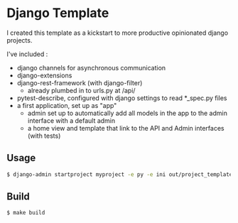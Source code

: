 # Django Template

I created this template as a kickstart to more productive opinionated django projects.

I've included :

* django channels for asynchronous communication
* django-extensions
* django-rest-framework (with django-filter)
  * already plumbed in to urls.py at /api/ 
* pytest-describe, configured with django settings to read *_spec.py files
* a first application, set up as "app"
  * admin set up to automatically add all models in the app to the admin interface with a default admin
  * a home view and template that link to the API and Admin interfaces (with tests)

## Usage

```bash
$ django-admin startproject myproject -e py -e ini out/project_template.zip
```

## Build
```bash
$ make build
```